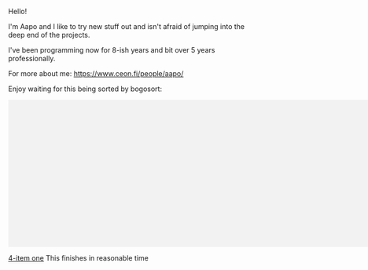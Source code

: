 Hello!

I'm Aapo and I like to try new stuff out and isn't afraid of jumping into the deep end of the projects.

I've been programming now for 8-ish years and bit over 5 years professionally.

For more about me:
https://www.ceon.fi/people/aapo/

Enjoy waiting for this being sorted by bogosort:

<html>
<head>
<style>
	#table{
		height: 300px;
		width: 900px;
		background-color: #f2f2f2;
	}
	
	#table > * {
		width: 34px;
		background-color: hotpink;
		display: inline-block;
		margin: 0 1px;
	}	

	#table #div1{height: 12px;}
	#table #div2{height: 24px;}
	#table #div3{height: 36px;}
	#table #div4{height: 48px;}
	#table #div5{height: 60px;}
	#table #div6{height: 72px;}
	#table #div7{height: 84px;}
	#table #div8{height: 96px;}
	#table #div9{height: 108px;}
	#table #div10{height: 120px;}
	#table #div11{height: 132px;}
	#table #div12{height: 144px;}
	#table #div13{height: 156px;}
	#table #div14{height: 168px;}
	#table #div15{height: 180px;}
	#table #div16{height: 192px;}
	#table #div17{height: 204px;}
	#table #div18{height: 216px;}
	#table #div19{height: 228px;}
	#table #div20{height: 240px;}
	#table #div21{height: 252px;}
	#table #div22{height: 264px;}
	#table #div23{height: 276px;}
	#table #div24{height: 288px;}
	#table #div25{height: 300px;}
</style>
</head>
<body>

<div id="table">
</div>

<p><a href="bogosort_simple.html">4-item one</a> This finishes in reasonable time</p>

<script>

// define vars
var list = [];
var sortState = false;

// create list of items
for(let i = 0; i<25; i++) {
	list[i] = i+1;
}

// start loop
loop();

function loop() {
    setTimeout(function () {
	
	// empty the table
	table.innerHTML = null;
	// create new table
	draw();

	// check if the table is in order
	if(checkList(list) == true) {
	    sortState = true;
	}
	
	// restart the loop
        if (sortState == false) {
            loop();
        }

    }, 100)
}

function draw() {
	
	// suffle the list
	list = shuffle(list);

	console.log(list);
	
	// draw the table
	var table = document.getElementById("table");
	for(let i = 0; i < list.length; i++) {
		let para = document.createElement("div");
		para.setAttribute("id", "div" + list[i]);
		table.appendChild(para);
	}
}

function checkList(list) {
	
	// go through the list 
	for(let i = 1; i < list.length; i++) {
		
		// and check if it is in order
		if(list[i-1] > list[i]) {
			console.log("false");
			return false;
		}

	}
	console.log("true");
	return true;
}

// this is de facto way to randomise in JS according to Stackoverflow
function shuffle(array) {
  var currentIndex = array.length, temporaryValue, randomIndex;

  // While there remain elements to shuffle...
  while (0 !== currentIndex) {

    // Pick a remaining element...
    randomIndex = Math.floor(Math.random() * currentIndex);
    currentIndex -= 1;

    // And swap it with the current element.
    temporaryValue = array[currentIndex];
    array[currentIndex] = array[randomIndex];
    array[randomIndex] = temporaryValue;
  }

  return array;
}

</script>

</body>
</html>
